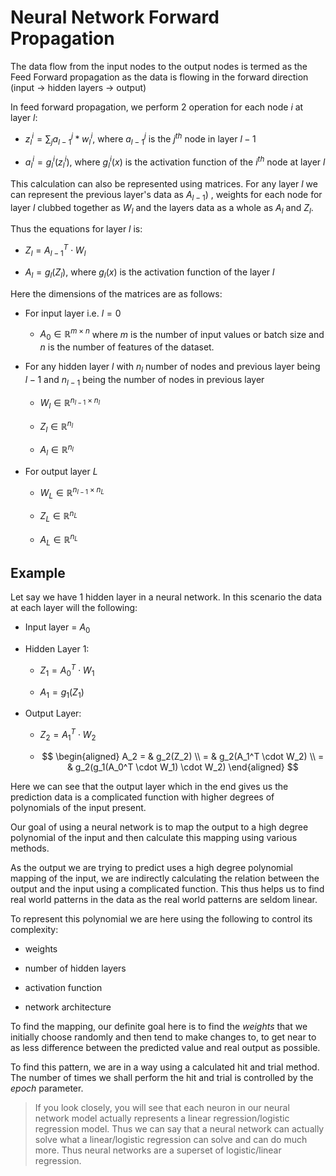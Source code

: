 # Neural Network Forward Propagation

The data flow from the input nodes to the output nodes is termed as the Feed Forward propagation as the data is flowing in the forward direction (input -> hidden layers -> output)

In feed forward propagation, we perform 2 operation for each node $i$ at layer $l$:

- $z^i_l = \sum_j a_{l-1}^j * w^i_l$, where $a_{l-1}^j$ is the $j^{th}$ node in layer $l-1$

- $a^i_l = g^i_l(z^i_l)$, where $g_l^i(x)$ is the activation function of the $i^{th}$ node at layer $l$

This calculation can also be represented using matrices. For any layer $l$ we can represent the previous layer's data as $A_{l-1})$ , weights for each node for layer $l$ clubbed together as $W_l$ and the layers data as a whole as $A_l$ and $Z_l$.

Thus the equations for layer $l$ is:

- $Z_l = A_{l-1}^T \cdot W_l$ 

- $A_l = g_l(Z_l)$, where $g_l(x)$ is the activation function of the layer $l$

Here the dimensions of the matrices are as follows:

- For input layer i.e. $l=0$ 
  
    - $A_0 \in \mathbb{R}^{m \times n}$ where $m$ is the number of input values or batch size and $n$ is the number of features of the dataset.

- For any hidden layer $l$ with $n_l$ number of nodes and previous layer being $l-1$ and $n_{l-1}$ being the number of nodes in previous layer
  
    - $W_l \in \mathbb{R}^{n_{l-1} \times n_l}$ 
  
    - $Z_l \in \mathbb{R}^{n_l}$
  
    - $A_l \in \mathbb{R}^{n_l}$

- For output layer $L$ 
  
    - $W_L \in \mathbb{R}^{n_{l-1} \times n_L}$
  
    - $Z_L \in \mathbb{R}^{n_L}$
  
    - $A_L \in \mathbb{R}^{n_L}$

## Example

Let say we have 1 hidden layer in a neural network. In this scenario the data at each layer will the following:

- Input layer = $A_0$ 

- Hidden Layer 1:
  
    - $Z_1 = A_0^T \cdot W_1$
  
    - $A_1 = g_1(Z_1)$

- Output Layer:
  
    - $Z_2 = A_1^T \cdot W_2$
  
    - $$
      \begin{aligned}
A_2 = & g_2(Z_2) \\
= & g_2(A_1^T \cdot W_2) \\
= & g_2(g_1(A_0^T \cdot W_1) \cdot W_2)
\end{aligned}
      $$

Here we can see that the output layer which in the end gives us the prediction data is a complicated function with higher degrees of polynomials of the input present.

Our goal of using a neural network is to map the output to a high degree polynomial of  the input and then calculate this mapping using various methods.

As the output we are trying to predict uses a high degree polynomial mapping of the input, we are indirectly calculating the relation between the output and the input using a complicated function. This thus helps us to find real world patterns in the data as the real world patterns are seldom linear.  

To represent this polynomial we are here using  the following to control its complexity:

- weights

- number of hidden layers

- activation function

- network architecture

To find the mapping, our definite goal here is to find the *weights* that we initially choose randomly and then tend to make changes to, to get near to as less difference between the predicted value and real output as possible.

To find this pattern, we are in a way using a calculated hit and trial method. The number of times we shall perform the hit and trial is controlled by the *epoch* parameter. 

> If you look closely, you will see that each neuron in our neural network model actually represents a linear regression/logistic regression model. Thus we can say that a neural network can actually solve what a linear/logistic regression can solve and can do much more. Thus neural networks are a superset of logistic/linear regression.
